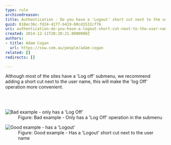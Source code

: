 ```yaml
---
type: rule
archivedreason: 
title: Authentication - Do you have a 'Logout' short cut next to the user name ?
guid: 810ec36c-fd24-4177-b419-60cd1532cf76
uri: authentication-do-you-have-a-logout-short-cut-next-to-the-user-name
created: 2014-12-11T20:20:21.0000000Z
authors:
- title: Adam Cogan
  url: https://ssw.com.au/people/adam-cogan
related: []
redirects: []

---
```



<p>​
                    Although most of the sites have a 'Log o​ff' submenu, we recommend adding a short
                    cut next to the user name, this will make the 'log Off' operation more convenient.</p>
<br><excerpt class='endintro'></excerpt><br>
<dl class="badImage"><dt>
                        <img src="/PublishingImages/logoff-bad.jpg" alt="Bad example - only has a 'Log Off'" /></dt><dd>
                        Figure&#58; Bad example - Only has a 'Log Off' operation in the submenu</dd></dl><dl class="goodImage"><dt>
                        <img src="/PublishingImages/logoff-good.jpg" alt="Good example - has a 'Logout'" />​</dt><dd>
                        Figure&#58; Good example - Has a 'Logout' short cut next to the user name</dd></dl>​​


